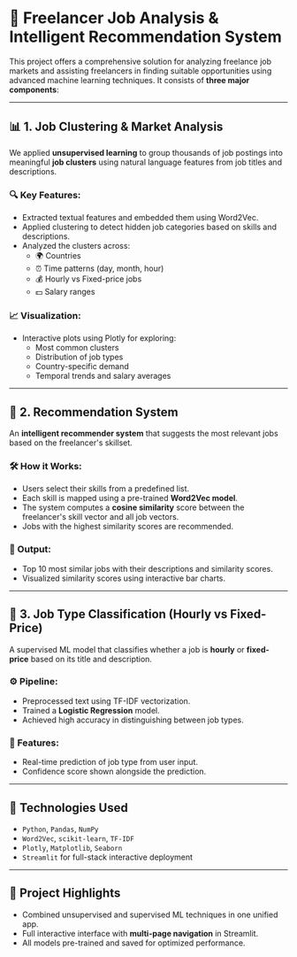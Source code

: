 # 💼 Freelancer Job Analysis & Intelligent Recommendation System

This project offers a comprehensive solution for analyzing freelance job markets and assisting freelancers in finding suitable opportunities using advanced machine learning techniques. It consists of **three major components**:

---

## 📊 1. Job Clustering & Market Analysis

We applied **unsupervised learning** to group thousands of job postings into meaningful **job clusters** using natural language features from job titles and descriptions.

### 🔍 Key Features:
- Extracted textual features and embedded them using Word2Vec.
- Applied clustering to detect hidden job categories based on skills and descriptions.
- Analyzed the clusters across:
  - 🌍 Countries
  - ⏰ Time patterns (day, month, hour)
  - 💰 Hourly vs Fixed-price jobs
  - 💵 Salary ranges

### 📈 Visualization:
- Interactive plots using Plotly for exploring:
  - Most common clusters
  - Distribution of job types
  - Country-specific demand
  - Temporal trends and salary averages

---

## 🤖 2. Recommendation System

An **intelligent recommender system** that suggests the most relevant jobs based on the freelancer's skillset.

### 🛠️ How it Works:
- Users select their skills from a predefined list.
- Each skill is mapped using a pre-trained **Word2Vec model**.
- The system computes a **cosine similarity** score between the freelancer's skill vector and all job vectors.
- Jobs with the highest similarity scores are recommended.

### 🎯 Output:
- Top 10 most similar jobs with their descriptions and similarity scores.
- Visualized similarity scores using interactive bar charts.

---

## 🧠 3. Job Type Classification (Hourly vs Fixed-Price)

A supervised ML model that classifies whether a job is **hourly** or **fixed-price** based on its title and description.

### ⚙️ Pipeline:
- Preprocessed text using TF-IDF vectorization.
- Trained a **Logistic Regression** model.
- Achieved high accuracy in distinguishing between job types.

### 🧪 Features:
- Real-time prediction of job type from user input.
- Confidence score shown alongside the prediction.

---

## 🧰 Technologies Used

- `Python`, `Pandas`, `NumPy`
- `Word2Vec`, `scikit-learn`, `TF-IDF`
- `Plotly`, `Matplotlib`, `Seaborn`
- `Streamlit` for full-stack interactive deployment

---

## 📌 Project Highlights

- Combined unsupervised and supervised ML techniques in one unified app.
- Full interactive interface with **multi-page navigation** in Streamlit.
- All models pre-trained and saved for optimized performance.

